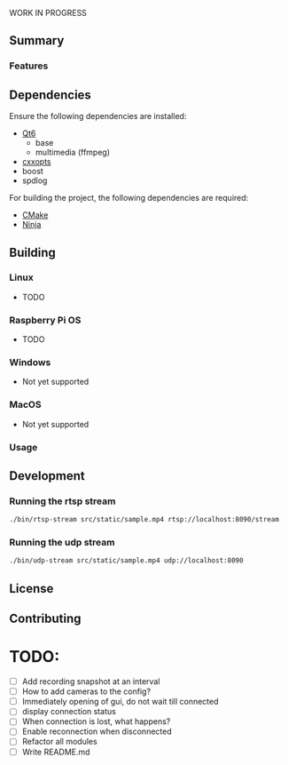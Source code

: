 WORK IN PROGRESS

## Summary

### Features

## Dependencies

Ensure the following dependencies are installed:

- [Qt6](https://www.qt.io/download)
  - base
  - multimedia (ffmpeg)
- [cxxopts](https://github.com/jarro2783/cxxopts)
- boost
- spdlog

For building the project, the following dependencies are required:

- [CMake](https://cmake.org/download/)
- [Ninja](https://ninja-build.org/)

## Building

### Linux

- TODO

### Raspberry Pi OS

- TODO

### Windows

- Not yet supported

### MacOS

- Not yet supported

### Usage

## Development

### Running the rtsp stream

```bash
./bin/rtsp-stream src/static/sample.mp4 rtsp://localhost:8090/stream
```

### Running the udp stream

```bash
./bin/udp-stream src/static/sample.mp4 udp://localhost:8090
```

## License

## Contributing

# TODO:

- [ ] Add recording snapshot at an interval
- [ ] How to add cameras to the config?
- [ ] Immediately opening of gui, do not wait till connected
- [ ] display connection status
- [ ] When connection is lost, what happens?
- [ ] Enable reconnection when disconnected
- [ ] Refactor all modules
- [ ] Write README.md
